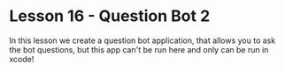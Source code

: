 # Lesson 16 - Question Bot 2

In this lesson we create a question bot application, that allows you to ask the bot questions, but this app can't be run here and only can be run in xcode!
